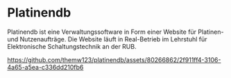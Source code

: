 # Platinendb

Platinendb ist eine Verwaltungssoftware in Form einer Website für Platinen- und Nutzenaufträge. Die Website läuft in Real-Betrieb im Lehrstuhl für Elektronische Schaltungstechnik an der RUB.


https://github.com/themw123/platinendb/assets/80266862/2f911ff4-3106-4a65-a5ea-c336dd210fb6

